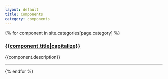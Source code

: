 ```yaml
---
layout: default
title: Components
category: components
---
```


{% for component in site.categories[page.category] %}
<div class="row" id="{{component.title}}">
  <h3><a href="{{site.baseurl}}{{component.url}}#component-detail">{{component.title|capitalize}}</a></h3>
  {{component.description}}
</div>
<hr />
{% endfor %}

